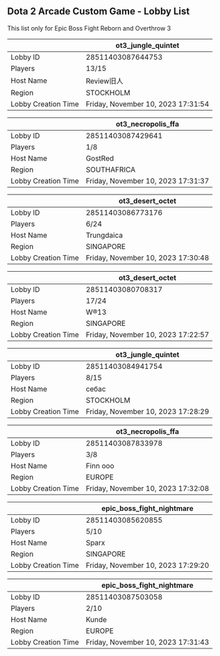 ## Dota 2 Arcade Custom Game - Lobby List

This list only for Epic Boss Fight Reborn and Overthrow 3

|  | ot3_jungle_quintet |
| ------ | ------ |
| Lobby ID | 28511403087644753 |
| Players | 13/15 |
| Host Name | Review旧人 |
| Region | STOCKHOLM |
| Lobby Creation Time | Friday, November 10, 2023 17:31:54 |


|  | ot3_necropolis_ffa |
| ------ | ------ |
| Lobby ID | 28511403087429641 |
| Players | 1/8 |
| Host Name | GostRed |
| Region | SOUTHAFRICA |
| Lobby Creation Time | Friday, November 10, 2023 17:31:37 |


|  | ot3_desert_octet |
| ------ | ------ |
| Lobby ID | 28511403086773176 |
| Players | 6/24 |
| Host Name | Trungdaica |
| Region | SINGAPORE |
| Lobby Creation Time | Friday, November 10, 2023 17:30:48 |


|  | ot3_desert_octet |
| ------ | ------ |
| Lobby ID | 28511403080708317 |
| Players | 17/24 |
| Host Name | W®13 |
| Region | SINGAPORE |
| Lobby Creation Time | Friday, November 10, 2023 17:22:57 |


|  | ot3_jungle_quintet |
| ------ | ------ |
| Lobby ID | 28511403084941754 |
| Players | 8/15 |
| Host Name | себас |
| Region | STOCKHOLM |
| Lobby Creation Time | Friday, November 10, 2023 17:28:29 |


|  | ot3_necropolis_ffa |
| ------ | ------ |
| Lobby ID | 28511403087833978 |
| Players | 3/8 |
| Host Name | Finn ooo |
| Region | EUROPE |
| Lobby Creation Time | Friday, November 10, 2023 17:32:08 |


|  | epic_boss_fight_nightmare |
| ------ | ------ |
| Lobby ID | 28511403085620855 |
| Players | 5/10 |
| Host Name | Sparx |
| Region | SINGAPORE |
| Lobby Creation Time | Friday, November 10, 2023 17:29:20 |


|  | epic_boss_fight_nightmare |
| ------ | ------ |
| Lobby ID | 28511403087503058 |
| Players | 2/10 |
| Host Name | Kunde |
| Region | EUROPE |
| Lobby Creation Time | Friday, November 10, 2023 17:31:43 |


